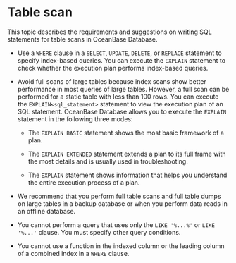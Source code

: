 # Table scan

This topic describes the requirements and suggestions on writing SQL statements for table scans in OceanBase Database.

* Use a `WHERE` clause in a `SELECT`, `UPDATE`, `DELETE`, or `REPLACE` statement to specify index-based queries. You can execute the `EXPLAIN` statement to check whether the execution plan performs index-based queries.

* Avoid full scans of large tables because index scans show better performance in most queries of large tables. However, a full scan can be performed for a static table with less than 100 rows. You can execute the `EXPLAIN<sql_statement>` statement to view the execution plan of an SQL statement. OceanBase Database allows you to execute the `EXPLAIN` statement in the following three modes:

   * The `EXPLAIN BASIC` statement shows the most basic framework of a plan.

   * The `EXPLAIN EXTENDED` statement extends a plan to its full frame with the most details and is usually used in troubleshooting.

   * The `EXPLAIN` statement shows information that helps you understand the entire execution process of a plan.

* We recommend that you perform full table scans and full table dumps on large tables in a backup database or when you perform data reads in an offline database.

* You cannot perform a query that uses only the `LIKE '%...%'` or `LIKE '%...'` clause. You must specify other query conditions.

* You cannot use a function in the indexed column or the leading column of a combined index in a `WHERE` clause.
